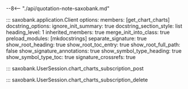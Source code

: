 --8<-- "./api/quotation-note-saxobank.md"

::: saxobank.application.Client
    options:
        members: [get_chart_charts]
        docstring_options:
            ignore_init_summary: true
        docstring_section_style: list
        heading_level: 1
        inherited_members: true
        merge_init_into_class: true
        preload_modules: [mkdocstrings]
        separate_signature: true
        show_root_heading: true
        show_root_toc_entry: true
        show_root_full_path: false
        show_signature_annotations: true
        show_symbol_type_heading: true
        show_symbol_type_toc: true
        signature_crossrefs: true


::: saxobank.UserSession.chart_charts_subscription_post

::: saxobank.UserSession.chart_charts_subscription_delete
